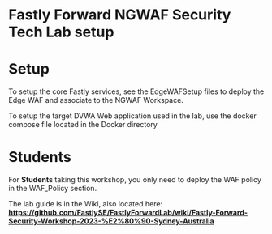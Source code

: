# Fastly Forward NGWAF Security Tech Lab setup
# Setup

To setup the core Fastly services, see the EdgeWAFSetup files to deploy the Edge WAF and associate to the NGWAF Workspace.  

To setup the target DVWA Web application used in the lab, use the docker compose file located in the Docker directory

# Students

For **Students** taking this workshop, you only need to deploy the WAF policy in the WAF_Policy section.

The lab guide is in the Wiki, also located here:  
**https://github.com/FastlySE/FastlyForwardLab/wiki/Fastly-Forward-Security-Workshop-2023-%E2%80%90-Sydney-Australia**
